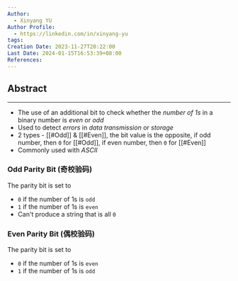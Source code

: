 ```yaml
---
Author:
  - Xinyang YU
Author Profile:
  - https://linkedin.com/in/xinyang-yu
tags: 
Creation Date: 2023-11-27T20:22:00
Last Date: 2024-01-15T16:53:39+08:00
References: 
---
```

## Abstract
---
- The use of an additional bit to check whether the *number of 1s* in a binary number is *even* or *odd*
- Used to detect *errors* in *data transmission* or *storage*
- 2 types - [[#Odd]] & [[#Even]], the bit value is the opposite, if odd number, then `0` for [[#Odd]], if even number, then `0` for [[#Even]]
- Commonly used with *ASCII*


### Odd Parity Bit (奇校验码)
The parity bit is set to 
- `0` if the number of 1s is `odd`
- `1` if the number of 1s is `even`
- Can't produce a string that is all `0`

### Even Parity Bit (偶校验码)
The parity bit is set to 
- `0` if the number of 1s is `even`
- `1` if the number of 1s is `odd`